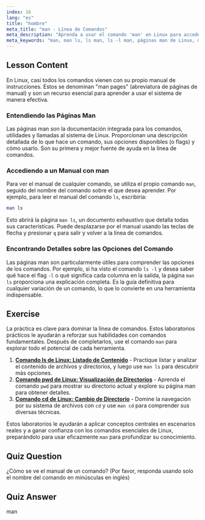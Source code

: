 ```yaml
---
index: 16
lang: "es"
title: "hombre"
meta_title: "man - Línea de Comandos"
meta_description: "Aprenda a usar el comando 'man' en Linux para acceder a manuales detallados de comandos como 'ls'. Comprenda la página man ls para dominar la línea de comandos."
meta_keywords: "man, man ls, ls man, ls -l man, páginas man de Linux, manual de comandos, documentación de Linux, ayuda de línea de comandos"
---
```


## Lesson Content

En Linux, casi todos los comandos vienen con su propio manual de instrucciones. Estos se denominan "man pages" (abreviatura de páginas de manual) y son un recurso esencial para aprender a usar el sistema de manera efectiva.

### Entendiendo las Páginas Man

Las páginas man son la documentación integrada para los comandos, utilidades y llamadas al sistema de Linux. Proporcionan una descripción detallada de lo que hace un comando, sus opciones disponibles (o flags) y cómo usarlo. Son su primera y mejor fuente de ayuda en la línea de comandos.

### Accediendo a un Manual con man

Para ver el manual de cualquier comando, se utiliza el propio comando `man`, seguido del nombre del comando sobre el que desea aprender. Por ejemplo, para leer el manual del comando `ls`, escribiría:

```bash
man ls
```

Esto abrirá la página `man ls`, un documento exhaustivo que detalla todas sus características. Puede desplazarse por el manual usando las teclas de flecha y presionar `q` para salir y volver a la línea de comandos.

### Encontrando Detalles sobre las Opciones del Comando

Las páginas man son particularmente útiles para comprender las opciones de los comandos. Por ejemplo, si ha visto el comando `ls -l` y desea saber qué hace el flag `-l` o qué significa cada columna en la salida, la página `man ls` proporciona una explicación completa. Es la guía definitiva para cualquier variación de un comando, lo que lo convierte en una herramienta indispensable.

## Exercise

La práctica es clave para dominar la línea de comandos. Estos laboratorios prácticos le ayudarán a reforzar sus habilidades con comandos fundamentales. Después de completarlos, use el comando `man` para explorar todo el potencial de cada herramienta.

1.  **[Comando ls de Linux: Listado de Contenido](https://labex.io/es/labs/linux-linux-ls-command-content-listing-219205)** - Practique listar y analizar el contenido de archivos y directorios, y luego use `man ls` para descubrir más opciones.
2.  **[Comando pwd de Linux: Visualización de Directorios](https://labex.io/es/labs/linux-linux-pwd-command-directory-displaying-209734)** - Aprenda el comando `pwd` para mostrar su directorio actual y explore su página man para obtener detalles.
3.  **[Comando cd de Linux: Cambio de Directorio](https://labex.io/es/labs/linux-linux-cd-command-directory-changing-209733)** - Domine la navegación por su sistema de archivos con `cd` y use `man cd` para comprender sus diversas técnicas.

Estos laboratorios le ayudarán a aplicar conceptos centrales en escenarios reales y a ganar confianza con los comandos esenciales de Linux, preparándolo para usar eficazmente `man` para profundizar su conocimiento.

## Quiz Question

¿Cómo se ve el manual de un comando? (Por favor, responda usando solo el nombre del comando en minúsculas en inglés)

## Quiz Answer

man
